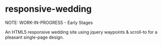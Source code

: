 responsive-wedding
==================

NOTE: WORK-IN-PROGRESS - Early Stages

An HTML5 responsive wedding site using jquery waypoints &amp; scroll-to for a pleasant single-page design.
